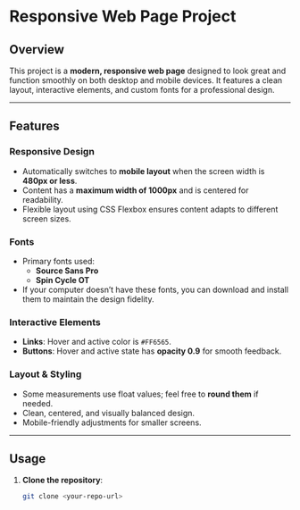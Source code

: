 # Responsive Web Page Project

## Overview
This project is a **modern, responsive web page** designed to look great and function smoothly on both desktop and mobile devices. It features a clean layout, interactive elements, and custom fonts for a professional design.

---

## Features

### Responsive Design
- Automatically switches to **mobile layout** when the screen width is **480px or less**.
- Content has a **maximum width of 1000px** and is centered for readability.
- Flexible layout using CSS Flexbox ensures content adapts to different screen sizes.

### Fonts
- Primary fonts used:  
  - **Source Sans Pro**  
  - **Spin Cycle OT**  
- If your computer doesn’t have these fonts, you can download and install them to maintain the design fidelity.

### Interactive Elements
- **Links**: Hover and active color is `#FF6565`.
- **Buttons**: Hover and active state has **opacity 0.9** for smooth feedback.

### Layout & Styling
- Some measurements use float values; feel free to **round them** if needed.
- Clean, centered, and visually balanced design.
- Mobile-friendly adjustments for smaller screens.

---

## Usage

1. **Clone the repository**:
   ```bash
   git clone <your-repo-url>
